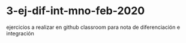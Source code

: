 # 3-ej-dif-int-mno-feb-2020
ejercicios a realizar en github classroom para nota de diferenciación e integración
